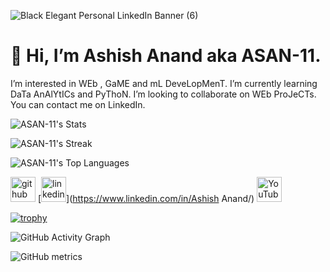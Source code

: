 ![Black Elegant Personal LinkedIn Banner (6)](https://github.com/ASAN-11/ASAN-11/assets/101577713/ff377f0e-e9e7-4770-a098-96cf06eb0d85)
# 👋 Hi, I’m Ashish Anand aka ASAN-11.
I’m interested in WEb , GaME and mL DeveLopMenT.
I’m currently learning DaTa AnAlYtICs and PyThoN.
I’m looking to collaborate on WEb ProJeCTs. 
You can contact me on LinkedIn.

![ASAN-11's Stats](https://github-readme-stats.vercel.app/api?username=ASAN-11&theme=vue-dark&show_icons=true&hide_border=true&count_private=true)

![ASAN-11's Streak](https://github-readme-streak-stats.herokuapp.com/?user=ASAN-11&theme=vue-dark&hide_border=true)

![ASAN-11's Top Languages](https://github-readme-stats.vercel.app/api/top-langs/?username=ASAN-11&theme=vue-dark&show_icons=true&hide_border=true&layout=compact)

[<img src='https://cdn.jsdelivr.net/npm/simple-icons@3.0.1/icons/github.svg' alt='github' height='40'>](https://github.com/ASAN-11)  [<img src='https://cdn.jsdelivr.net/npm/simple-icons@3.0.1/icons/linkedin.svg' alt='linkedin' height='40'>](https://www.linkedin.com/in/Ashish Anand/)  [<img src='https://cdn.jsdelivr.net/npm/simple-icons@3.0.1/icons/youtube.svg' alt='YouTube' height='40'>](https://www.youtube.com/channel/@Ashish_Shadow)  

[![trophy](https://github-profile-trophy.vercel.app/?username=ASAN-11)](https://github.com/ryo-ma/github-profile-trophy)

![GitHub Activity Graph](https://activity-graph.herokuapp.com/graph?username=ASAN-11)  

![GitHub metrics](https://metrics.lecoq.io/ASAN-11)  

